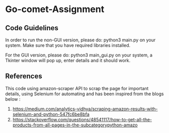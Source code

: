 # Go-comet-Assignment

## Code Guidelines

In order to run the non-GUI version, please do: python3 main.py on your system. Make sure that you have required libraries installed.

For the GUI version, please do: python3 main_gui.py on your system, a Tkinter window will pop up, enter details and it should work.

## References

This code using amazon-scraper API to scrap the page for important details, using Selenium for automating and has been inspired from the blogs below
:

1. https://medium.com/analytics-vidhya/scraping-amazon-results-with-selenium-and-python-547fc6be8bfa
2. https://stackoverflow.com/questions/48541117/how-to-get-all-the-products-from-all-pages-in-the-subcategorypython-amazo
